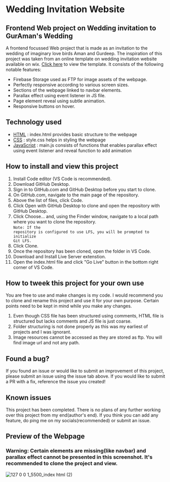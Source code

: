 # Wedding Invitation Website


## Frontend Web project on Wedding invitation to GurAman's Wedding

A frontend focussed Web project that is made as an invitation to the wedding of imaginary love birds Aman and Gurdeep. The inspiration of this project was taken from an online template on wedding invitation website available on wix. [Click here](https://www.wix.com/website-template/view/html/3124?originUrl=https%3A%2F%2Fwww.wix.com%2Fwebsite%2Ftemplates%2Fhtml%2Fevents%2Fweddings&tpClick=view_button&esi=994b31f9-7b66-4125-9bde-0b7ce55f0c0b) to view the template. It consists of the following notable features:

* Firebase Storage used as FTP for image assets of the webpage.
* Perfectly responsive according to various screen sizes.
* Sections of the webpage linked to navbar elements.
* Parallax effect using event listener in JS file.
* Page element reveal using subtle animation.
* Responsive buttons on hover.

## Technology used
* [HTML](https://github.com/archakNath/wedding-invitation-website/blob/main/index.html) : index.html provides basic structure to the webpage
* [CSS](https://github.com/archakNath/wedding-invitation-website/blob/main/style.css) : style.css helps in styling the webpage
* [JavaScript](https://github.com/archakNath/wedding-invitation-website/blob/main/main.js) : main.js consists of functions that enables parallax effect using event listener and reveal function to add animation


## How to install and view this project

1. Install Code editor (VS Code is recommended).
2. Download GitHub Desktop.
3. Sign in to GitHub.com and GitHub Desktop before you start to clone.
4. On GitHub.com, navigate to the main page of the repository.
5. Above the list of files, click  Code.
6. Click  Open with GitHub Desktop to clone and open the repository with GitHub Desktop.
7. Click Choose... and, using the Finder window, navigate to a local path where you want to clone the repository.
<br><code>Note: If the repository is configured to use LFS, you will be prompted to initialize Git LFS.</code>
8. Click Clone.
9. Once the repository has been cloned, open the folder in VS Code.
10. Download and Install Live Server extenstion.
11. Open the index.html file and click "Go Live" button in the bottom right corner of VS Code.


## How to tweek this project for your own use

You are free to use and make changes is my code. I would recommend you to clone and rename this project and use it for your own purpose. Certain points need to be kept in mind while you make any changes.
1. Even though CSS file has been structured using comments, HTML file is structured but lacks comments and JS file is just coarse.
2. Folder structuring is not done properly as this was my earliest of projects and I was ignorant.
3. Image resources cannot be accessed as they are stored as ftp. You will find image url and not any path.


## Found a bug?
If you found an issue or would like to submit an improvement of this project, please submit an issue using the issue tab above. If you would like to submit a PR with a fix, reference the issue you created!

## Known issues
This project has been completed. There is no plans of any further working over this project from my end(author's end). If you think you can add any feature, do ping me on my socials(recommended) or submit an issue.


## Preview of the Webpage
### Warning: Certain elements are missing(like navbar) and parallax effect cannot be presented in this screenshot. It's recommended to clone the project and view.
![127 0 0 1_5500_index html (2)](https://user-images.githubusercontent.com/112867859/209858898-aad8b895-f5ff-4a18-9afd-d1ac80668bf7.png)

